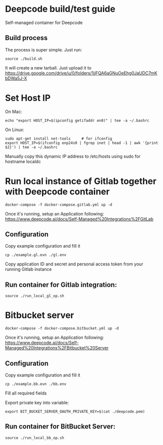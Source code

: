 # Deepcode build/test guide

Self-managed container for Deepcode


## Build process
The process is super simple. Just run:
  ```
  source ./build.sh
  ```

It will create a new tarball. Just upload it to https://drive.google.com/drive/u/0/folders/1jjFQA6aGNuOeEhg0JaUDC7mKbDWa5J-X


# Set Host IP
On Mac:
  ```
  echo "export HOST_IP=$(ipconfig getifaddr en0)" | tee -a ~/.bashrc
  ```
On Linux:
  ```
  sudo apt-get install net-tools     # for ifconfig
  export HOST_IP=$(ifconfig enp24s0 | fgrep inet | head -1 | awk '{print $2}') | tee -a ~/.bashrc
  ```
Manually copy this dynamic IP address to /etc/hosts using sudo for hostname localdc

# Run local instance of Gitlab together with Deepcode container
  ```
  docker-compose -f docker-compose.gitlab.yml up -d 
  ```

Once it's running, setup an Application following:
https://www.deepcode.ai/docs/Self-Managed%20Integrations%2FGitLab

## Configuration
Copy example configuration and fill it
  ```
  cp ./example.gl.evn ./gl.env
  ```

Copy application ID and secret and personal access token from your running Gitlab instance

## Run container for Gitlab integration:
  ```
  source ./run_local_gl_op.sh
  ```

# Bitbucket server
  ```
  docker-compose -f docker-compose.bitbucket.yml up -d 
  ```

Once it's running, setup an Application following: https://www.deepcode.ai/docs/Self-Managed%20Integrations%2FBitbucket%20Server

## Configuration
Copy example configuration and fill it
  ```
  cp ./example.bb.evn ./bb.env
  ```

Fill all required fields

Export private key into variable:
  ```
  export BIT_BUCKET_SERVER_OAUTH_PRIVATE_KEY=$(cat ./deepcode.pem)
  ```

## Run container for BitBucket Server:
  ```
  source ./run_local_bb_op.sh
  ```

